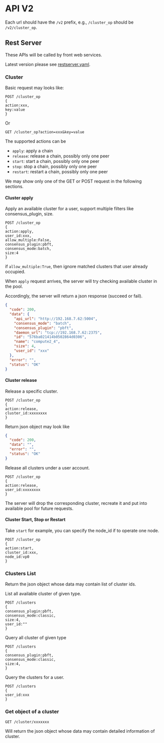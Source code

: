 # API V2

Each url should have the `/v2` prefix, e.g., `/cluster_op` should be `/v2/cluster_op`.

## Rest Server
These APIs will be called by front web services.

Latest version please see [restserver.yaml](restserver.yaml).

### Cluster

Basic request may looks like:

```
POST /cluster_op
{
action:xxx,
key:value
}
```

Or

```
GET /cluster_op?action=xxx&key=value
```

The supported actions can be 
* `apply`: apply a chain
* `release`: release a chain, possibly only one peer
* `start`: start a chain, possibly only one peer
* `stop`: stop a chain, possibly only one peer
* `restart`: restart a chain, possibly only one peer

We may show only one of the GET or POST request in the following sections.

#### Cluster apply

Apply an available cluster for a user, support multiple filters like consensus_plugin, size.

```
POST /cluster_op
{
action:apply,
user_id:xxx,
allow_multiple:False,
consensus_plugin:pbft,
consensus_mode:batch,
size:4
}
```

if `allow_multiple:True`, then ignore matched clusters that user already occupied.

When `apply` request arrives, the server will try checking  available cluster in the pool.

Accordingly, the server will return a json response (succeed or fail).

```json
{
  "code": 200,
  "data": {
    "api_url": "http://192.168.7.62:5004",
    "consensus_mode": "batch",
    "consensus_plugin": "pbft",
    "daemon_url": "tcp://192.168.7.62:2375",
    "id": "576ba021414b0502864d0306",
    "name": "compute2_4",
    "size": 4,
    "user_id": "xxx"
  },
  "error": "",
  "status": "OK"
}
```

#### Cluster release

Release a specific cluster.

```
POST /cluster_op
{
action:release,
cluster_id:xxxxxxxx
}
```

Return json object may look like

```json
{
  "code": 200,
  "data": "",
  "error": "",
  "status": "OK"
}
```

Release all clusters under a user account.

```
POST /cluster_op
{
action:release,
user_id:xxxxxxxx
}
```

The server will drop the corresponding cluster, recreate it and put into available pool for future requests.


#### Cluster Start, Stop or Restart

Take `start` for example, you can specify the node_id if to operate one node.

```
POST /cluster_op
{
action:start,
cluster_id:xxx,
node_id:vp0
}
```

### Clusters List

Return the json object whose data may contain list of cluster ids.

List all available cluster of given type.

```
POST /clusters
{
consensus_plugin:pbft,
consensus_mode:classic,
size:4,
user_id:""
}
```

Query all cluster of given type

```
POST /clusters
{
consensus_plugin:pbft,
consensus_mode:classic,
size:4,
}
```

Query the clusters for a user.


```
POST /clusters
{
user_id:xxx
}
```

### Get object of a cluster

```
GET /cluster/xxxxxxx
```

Will return the json object whose data may contain detailed information of cluster.
